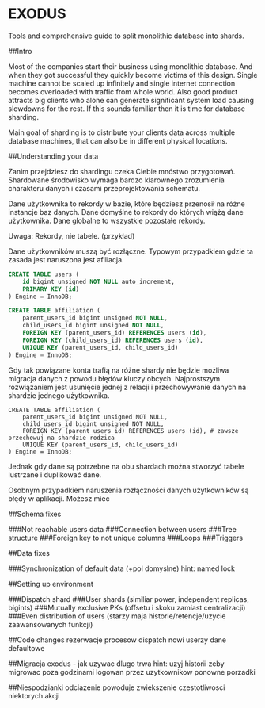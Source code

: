 # EXODUS

Tools and comprehensive guide to split monolithic database into shards.


##Intro

Most of the companies start their business using monolithic database. And when they got successful they quickly become victims of this design.
Single machine cannot be scaled up infinitely and single internet connection becomes overloaded with traffic from whole world.
Also good product attracts big clients who alone can generate significant system load causing slowdowns for the rest.
If this sounds familiar then it is time for database sharding.

Main goal of sharding is to distribute your clients data across multiple database machines, that can also be in different physical locations.

##Understanding your data

Zanim przejdziesz do shardingu czeka Ciebie mnóstwo przygotowań.
Shardowane środowisko wymaga bardzo klarownego zrozumienia charakteru danych i czasami przeprojektowania schematu.

Dane użytkownika to rekordy w bazie, które będziesz przenosił na różne instancje baz danych.
Dane domyślne to rekordy do których wiążą dane użytkownika.
Dane globalne to wszystkie pozostałe rekordy.

Uwaga: Rekordy, nie tabele. (przykład)

Dane użytkowników muszą być rozłączne. Typowym przypadkiem gdzie ta zasada jest naruszona jest afiliacja.

```sql
CREATE TABLE users (
    id bigint unsigned NOT NULL auto_increment,
    PRIMARY KEY (id)
) Engine = InnoDB;

CREATE TABLE affiliation (
    parent_users_id bigint unsigned NOT NULL,
    child_users_id bigint unsigned NOT NULL,
    FOREIGN KEY (parent_users_id) REFERENCES users (id),
    FOREIGN KEY (child_users_id) REFERENCES users (id),
    UNIQUE KEY (parent_users_id, child_users_id)
) Engine = InnoDB;
```

Gdy tak powiązane konta trafią na różne shardy nie będzie możliwa migracja danych z powodu błędów kluczy obcych.
Najprostszym rozwiązaniem jest usunięcie jednej z relacji i przechowywanie danych na shardzie jednego użytkownika.

```
CREATE TABLE affiliation (
    parent_users_id bigint unsigned NOT NULL,
    child_users_id bigint unsigned NOT NULL,
    FOREIGN KEY (parent_users_id) REFERENCES users (id), # zawsze przechowuj na shardzie rodzica
    UNIQUE KEY (parent_users_id, child_users_id)
) Engine = InnoDB;
```

Jednak gdy dane są potrzebne na obu shardach można stworzyć tabele lustrzane i duplikować dane.


Osobnym przypadkiem naruszenia rozłączności danych użytkowników są błędy w aplikacji.
Możesz mieć 

##Schema fixes

###Not reachable users data
###Connection between users
###Tree structure
###Foreign key to not unique columns
###Loops
###Triggers

##Data fixes

###Synchronization of default data
(+pol domyslne)
hint: named lock

##Setting up environment

###Dispatch shard
###User shards
(similiar power, independent replicas, bigints)
###Mutually exclusive PKs
(offsetu i skoku zamiast centralizacji)
###Even distribution of users
(starzy maja historie/retencje/uzycie zaawansowanych funkcji)

##Code changes
rezerwacje procesow
dispatch
nowi userzy
dane defaultowe

##Migracja
exodus - jak uzywac
dlugo trwa
hint: uzyj historii zeby migrowac poza godzinami logowan przez uzytkownikow
ponowne porzadki

##Niespodzianki
odciazenie powoduje zwiekszenie czestotliwosci niektorych akcji
